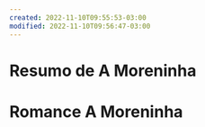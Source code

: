 ```yaml
---
created: 2022-11-10T09:55:53-03:00
modified: 2022-11-10T09:56:47-03:00
---
```


# Resumo de A Moreninha

# Romance A Moreninha
